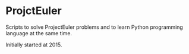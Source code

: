 # ProjctEuler

Scripts to solve ProjectEuler problems and to learn Python programming language at the same time.

Initially started at 2015.
